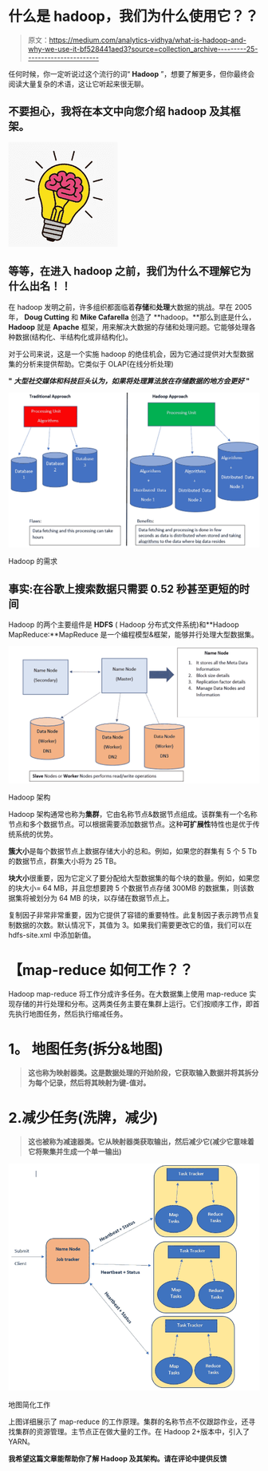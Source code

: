 # 什么是 hadoop，我们为什么使用它？？

> 原文：<https://medium.com/analytics-vidhya/what-is-hadoop-and-why-we-use-it-bf528441aed3?source=collection_archive---------25----------------------->

任何时候，你一定听说过这个流行的词“ **Hadoop** ”，想要了解更多，但你最终会阅读大量复杂的术语，这让它听起来很无聊。

## 不要担心，我将在本文中向您介绍 hadoop 及其框架。

![](img/3a4ae1df94d1ee7ce7d2b95d64e61f48.png)

## **等等，在进入 hadoop 之前，我们为什么不理解它为什么出名！！**

在 hadoop 发明之前，许多组织都面临着**存储**和**处理**大数据的挑战。早在 2005 年， **Doug Cutting** 和 **Mike Cafarella** 创造了 **hadoop。**那么到底是什么， **Hadoop** 就是 **Apache** 框架，用来解决大数据的存储和处理问题。它能够处理各种数据(结构化、半结构化或非结构化)。

对于公司来说，这是一个实施 hadoop 的绝佳机会，因为它通过提供对大型数据集的分析来提供帮助。它类似于 OLAP(在线分析处理)

**" *大型社交媒体和科技巨头认为，如果将处理算法放在存储数据的地方会更好* "**

![](img/c2cc6093c30b916c88092ecaf93aa424.png)

Hadoop 的需求

## 事实:在谷歌上搜索数据只需要 0.52 秒甚至更短的时间

Hadoop 的两个主要组件是 **HDFS** ( Hadoop 分布式文件系统)和**Hadoop MapReduce:**MapReduce 是一个编程模型&框架，能够并行处理大型数据集。

![](img/f6a25660b4b3b291677c51289c42373e.png)

Hadoop 架构

Hadoop 架构通常也称为**集群**，它由名称节点&数据节点组成。该群集有一个名称节点和多个数据节点。可以根据需要添加数据节点。这种**可扩展性**特性也是优于传统系统的优势。

**簇大小**是每个数据节点上数据存储大小的总和。例如，如果您的群集有 5 个 5 Tb 的数据节点，群集大小将为 25 TB。

**块大小**很重要，因为它定义了要分配给大型数据集的每个块的数量。例如，如果您的块大小= 64 MB，并且您想要跨 5 个数据节点存储 300MB 的数据集，则该数据集将被划分为 64 MB 的块，以存储在数据节点上。

复制因子非常非常重要，因为它提供了容错的重要特性。此复制因子表示跨节点复制数据的次数。默认情况下，其值为 3。如果我们需要更改它的值，我们可以在 hdfs-site.xml 中添加新值。

# 【map-reduce 如何工作？？

Hadoop map-reduce 将工作分成许多任务。在大数据集上使用 map-reduce 实现存储的并行处理和分布。这两类任务主要在集群上运行。它们按顺序工作，即首先执行地图任务，然后执行缩减任务。

# 1。 **地图任务**(拆分&地图)

> **这也称为映射器类。这是数据处理的开始阶段，它获取输入数据并将其拆分为每个记录，然后将其映射为键-值对。**

# 2.**减少任务**(洗牌，减少)

> **这也被称为减速器类。它从映射器类获取输出，然后减少它(减少它意味着它将聚集并生成一个单一输出)**

![](img/c6c1b30a0c599d05ffcf4a7a63e1a38d.png)

地图简化工作

上图详细展示了 map-reduce 的工作原理。集群的名称节点不仅跟踪作业，还寻找集群的资源管理。主节点正在做大量的工作。在 Hadoop 2+版本中，引入了 YARN。

**我希望这篇文章能帮助你了解 Hadoop 及其架构。请在评论中提供反馈**